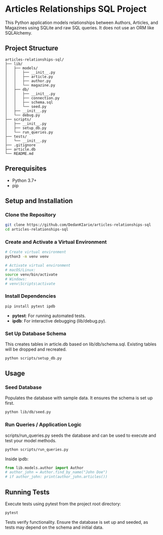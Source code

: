 # Articles Relationships SQL Project

This Python application models relationships between Authors, Articles, and Magazines using SQLite and raw SQL queries. It does not use an ORM like SQLAlchemy.

## Project Structure

```
articles-relationships-sql/
├── lib/
│   ├── models/
│   │   ├── __init__.py
│   │   ├── article.py
│   │   ├── author.py
│   │   └── magazine.py
│   ├── db/
│   │   ├── __init__.py
│   │   ├── connection.py
│   │   ├── schema.sql
│   │   └── seed.py
│   ├── __init__.py
│   └── debug.py
├── scripts/
│   ├── __init__.py
│   ├── setup_db.py
│   └── run_queries.py
├── tests/
│   └── __init__.py
├── .gitignore
├── article.db
└── README.md
```

## Prerequisites

- Python 3.7+
- pip

## Setup and Installation

### Clone the Repository

```bash
git clone https://github.com/DedanKIarie/articles-relationships-sql
cd articles-relationships-sql
```

### Create and Activate a Virtual Environment

```bash
# Create virtual environment
python3 -m venv venv

# Activate virtual environment
# macOS/Linux:
source venv/bin/activate
# Windows:
# venv\Scripts\activate
```

### Install Dependencies

```bash
pip install pytest ipdb
```

- **pytest**: For running automated tests.
- **ipdb**: For interactive debugging (lib/debug.py).

### Set Up Database Schema

This creates tables in article.db based on lib/db/schema.sql. Existing tables will be dropped and recreated.

```bash
python scripts/setup_db.py
```

## Usage

### Seed Database

Populates the database with sample data. It ensures the schema is set up first.

```bash
python lib/db/seed.py
```

### Run Queries / Application Logic

scripts/run_queries.py seeds the database and can be used to execute and test your model methods.

```bash
python scripts/run_queries.py
```

Inside ipdb:

```python
from lib.models.author import Author
# author_john = Author.find_by_name("John Doe")
# if author_john: print(author_john.articles())
```

## Running Tests

Execute tests using pytest from the project root directory:

```bash
pytest
```

Tests verify functionality. Ensure the database is set up and seeded, as tests may depend on the schema and initial data.

